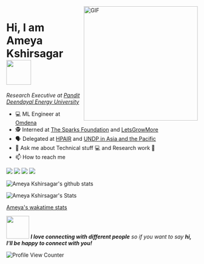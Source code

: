 <img align="right" alt="GIF"  width="300px" src="https://thumbs.gfycat.com/TenderAlarmedIzuthrush-max-1mb.gif" />

<h1 align="left">Hi, I am Ameya Kshirsagar <img src="https://cdn-images-1.medium.com/max/669/1*XpdVmHbfJsDzZ_GqmOEIWg.gif" width="65px"></h1>
<p><em>Research Executive at <a href="https://www.pdpu.ac.in/">Pandit Deendayal Energy University</a></em></p>

<!-- <h3 align="center"> A passionate Data Scientist from India.</h3><br>--> 


- 💻 ML Engineer at <a href="https://omdena.com/">Omdena</a>
- 🕵 Interned at <a href="https://www.thesparksfoundationsingapore.org/">The Sparks Foundation</a> and <a href="https://letsgrowmore.in/">LetsGrowMore</a>
- 🗣️ Delegated at <a href="https://hpair.org/">HPAIR</a> and <a href="https://www.asia-pacific.undp.org/content/rbap/en/home/">UNDP in Asia and the Pacific</a>
- 💬 Ask me about Technical stuff 💻 and Research work 📝
- 📫 How to reach me<br>

[<img src="https://img.shields.io/badge/google_scholar-%230077B7.svg?&style=for-the-badge&logo=googlescholar&logoColor=white"/>](https://scholar.google.com/citations?user=17dvamEAAAAJ&hl=en) 
[<img src="https://img.shields.io/badge/linkedin-%230077B5.svg?&style=for-the-badge&logo=linkedin&logoColor=white"/>](https://www.linkedin.com/in/ameya-kshirsagar-587621172/) [<img src = "https://img.shields.io/badge/instagram-%23E4405F.svg?&style=for-the-badge&logo=instagram&logoColor=white">](https://www.instagram.com/ameya_kshirsagar/)
[<img src="https://img.shields.io/badge/twitter-%231DA1F2.svg?&style=for-the-badge&logo=twitter&logoColor=white"/>](https://twitter.com/ameya_rk)

![Ameya Kshirsagar's github stats](https://github-readme-stats.vercel.app/api?username=ameyark28)


![Ameya Kshirsagar's Stats](https://github-readme-stats.vercel.app/api/top-langs/?username=ameyark28&theme=blue-green)

[Ameya's wakatime stats](https://github-readme-stats.vercel.app/api/wakatime?username=ameyark28)

<img src="https://i.pinimg.com/originals/cb/3c/bb/cb3cbb8f73dc7f98555ae36cd422705e.gif" width="60"> <em><b>I love connecting with different people</b> so if you want to say <b>hi, I'll be happy to connect with you!</b></em>

![Profile View Counter](https://komarev.com/ghpvc/?username=ameyark28)

